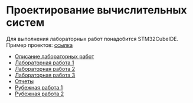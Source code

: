 # Проектирование вычислительных систем
Для выполнения лабораторных работ понадобится STM32CubeIDE.  
Пример проектов: [ссылка](https://github.com/lmtspbru/SDK-1.1M)

+ [Описание лабораторных работ](./docs/SDK-1.1M_22020921.pdf)
+ [Лабораторная работа 1](./LAB_1)
+ [Лабораторная работа 2](./LAB_2)
+ [Лабораторная работа 3](./LAB_3_4)
+ [Отчеты](./docs)
+ [Рубежная работа 1](./tests/rybej_1.pdf)
+ [Рубежная работа 2](./tests/rybej_2.pdf)